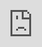 ```yaml
---
layout: post
title: "Cherry Bulletdrop 'Love So Sweet' 댄스 연습 비디오"
author: "undefined"
thumbnail: "https://www.allkpop.com/upload/2021/01/content/290936/thumb/1611930962_germainej.jpg"
tags: 
---
```




<div class="video_wrapper" style="padding-top: 56.25%;">
    <iframe id="player" class="main_video" src="https://www.youtube.com/embed/ynzRcQcBZs8" width="100%" height="100%" frameborder="0" allowfullscreen="" style="display: block !important; position: absolute; top: 0px; left: 0px; width: 100%; height: 100%;"></iframe>
</div>


체리블렛이 "Love So Sweet"의 댄스 연습 비디오를 삭제했다.

댄스 연습 영상에서는 체리블렛이 맨투맨과 미드리프 바지의 상의에 맞춰 최신곡 안무 연습을 하고 있다.`Love So Sweet`은 걸그룹 첫 미니앨범 `Cherry Rush`의 타이틀곡으로, 달콤하고 로맨틱한 사랑을 담은 레트로 기반의 신스팝 트랙이다.

위에 Cherry Bullet의 "Love So Sweet" 댄스 연습 비디오와 만약 여러분이 그것을 놓쳤다면 여기서 그들의 MV를 보세요.